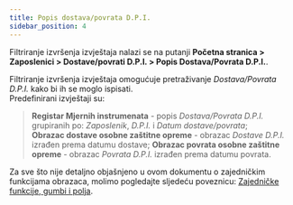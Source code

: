 ```yaml
---
title: Popis dostava/povrata D.P.I.
sidebar_position: 4
---
```


Filtriranje izvršenja izvještaja nalazi se na putanji  **Početna stranica > Zaposlenici > Dostave/povrati D.P.I. > Popis Dostava/Povrata D.P.I.**.   

Filtriranje izvršenja izvještaja omogućuje pretraživanje *Dostava/Povrata D.P.I.* kako bi ih se moglo ispisati.   
Predefinirani izvještaji su:
> **Registar Mjernih instrumenata** - popis *Dostava/Povrata D.P.I.* grupiranih po: *Zaposlenik*, *D.P.I.* i *Datum dostave/povrata*;   
> **Obrazac dostave osobne zaštitne opreme** - obrazac *Dostave D.P.I.* izrađen prema datumu dostave; 
> **Obrazac povrata osobne zaštitne opreme** - obrazac *Povrata D.P.I.* izrađen prema datumu povrata.  

Za sve što nije detaljno objašnjeno u ovom dokumentu o zajedničkim funkcijama obrazaca, molimo pogledajte sljedeću poveznicu:  [Zajedničke funkcije, gumbi i polja](/docs/guide/common).